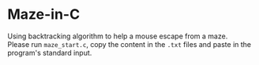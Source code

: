 # Maze-in-C
Using backtracking algorithm to help a mouse escape from a maze.
<br>
Please run `maze_start.c`, copy the content in the `.txt` files and paste in the program's standard input.
